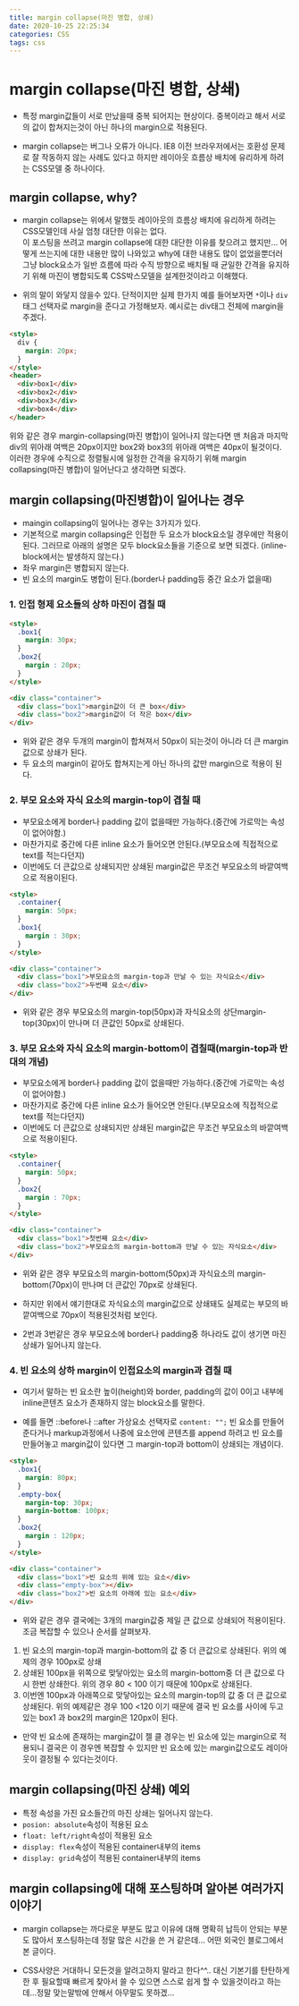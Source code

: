 ```yaml
---
title: margin collapse(마진 병합, 상쇄)
date: 2020-10-25 22:25:34
categories: CSS
tags: css
---
```


# margin collapse(마진 병합, 상쇄)
- 특정 margin값들이 서로 만났을때 중복 되어지는 현상이다. 중복이라고 해서 서로의 값이 합쳐지는것이 아닌 하나의 margin으로 적용된다.

- margin collapse는 버그나 오류가 아니다. IE8 이전 브라우저에서는 호환성 문제로 잘 작동하지 않는 사례도 있다고 하지만 레이아웃 흐름상 배치에 유리하게 하려는 CSS모델 중 하나이다.

## margin collapse, why?

- margin collapse는 위에서 말했듯 레이아웃의 흐름상 배치에 유리하게 하려는 CSS모델인데 사실 엄청 대단한 이유는 없다.<br> 이 포스팅을 쓰려고 margin collapse에 대한 대단한 이유를 찾으려고 했지만... 어떻게 쓰는지에 대한 내용만 많이 나와있고 why에 대한 내용도 많이 없었을뿐더러 그냥 block요소가 일반 흐름에 따라 수직 방향으로 배치될 때 균일한 간격을 유지하기 위해 마진이 병합되도록 CSS박스모델을 설계한것이라고 이해했다.

- 위의 말이 와닿지 않을수 있다. 단적이지만 실제 한가지 예를 들어보자면 `*`이나 `div`태그 선택자로 margin을 준다고 가정해보자. 예시로는 div태그 전체에 margin을 주겠다.
```html
<style>
  div {
    margin: 20px;
  }
</style>
<header>
  <div>box1</div>
  <div>box2</div>
  <div>box3</div>
  <div>box4</div>
</header>
```
위와 같은 경우 margin-collapsing(마진 병합)이 일어나지 않는다면 맨 처음과 마지막 div의 위아래 여백은 20px이지만 box2와 box3의 위아래 여백은 40px이 될것이다. 이러한 경우에 수직으로 정렬될시에 일정한 간격을 유지하기 위해 margin collapsing(마진 병합)이 일어난다고 생각하면 되겠다.

## margin collapsing(마진병합)이 일어나는 경우

- maingin collapsing이 일어나는 경우는 3가지가 있다.
- 기본적으로 margin collapsing은 인접한 두 요소가 block요소일 경우에만 적용이된다. 그러므로 아래의 설명은 모두 block요소들을 기준으로 보면 되겠다. (inline-block에서는 발생하지 않는다.)
- 좌우 margin은 병합되지 않는다.
- 빈 요소의 margin도 병합이 된다.(border나 padding등 중간 요소가 없을때)

### 1. 인접 형제 요소들의 상하 마진이 겹칠 때

```html
<style>
  .box1{
    margin: 30px;
  }
  .box2{
    margin : 20px;
  }
</style>

<div class="container">
  <div class="box1">margin값이 더 큰 box</div>
  <div class="box2">margin값이 더 작은 box</div>
</div>
```
- 위와 같은 경우 두개의 margin이 합쳐져서 50px이 되는것이 아니라 더 큰 margin값으로 상쇄가 된다.
- 두 요소의 margin이 같아도 합쳐지는게 아닌 하나의 값만 margin으로 적용이 된다.

### 2. 부모 요소와 자식 요소의 margin-top이 겹칠 때

- 부모요소에게 border나 padding 값이 없을때만 가능하다.(중간에 가로막는 속성이 없어야함.)
- 마찬가지로 중간에 다른 inline 요소가 들어오면 안된다.(부모요소에 직접적으로 text를 적는다던지)
- 이번에도 더 큰값으로 상쇄되지만 상쇄된 margin값은 무조건 부모요소의 바깥여백으로 적용이된다.
```html
<style>
  .container{
    margin: 50px;
  }
  .box1{
    margin : 30px;
  }
</style>

<div class="container">
  <div class="box1">부모요소의 margin-top과 만날 수 있는 자식요소</div>
  <div class="box2">두번째 요소</div>
</div>
```
- 위와 같은 경우 부모요소의 margin-top(50px)과 자식요소의 상단margin-top(30px)이 만나며 더 큰값인 50px로 상쇄된다.

### 3. 부모 요소와 자식 요소의 margin-bottom이 겹칠때(margin-top과 반대의 개념)

- 부모요소에게 border나 padding 값이 없을때만 가능하다.(중간에 가로막는 속성이 없어야함.)
- 마찬가지로 중간에 다른 inline 요소가 들어오면 안된다.(부모요소에 직접적으로 text를 적는다던지)
- 이번에도 더 큰값으로 상쇄되지만 상쇄된 margin값은 무조건 부모요소의 바깥여백으로 적용이된다.
```html
<style>
  .container{
    margin: 50px;
  }
  .box2{
    margin : 70px;
  }
</style>

<div class="container">
  <div class="box1">첫번째 요소</div>
  <div class="box2">부모요소의 margin-bottom과 만날 수 있는 자식요소</div>
</div>
```
- 위와 같은 경우 부모요소의 margin-bottom(50px)과 자식요소의 margin-bottom(70px)이 만나며 더 큰값인 70px로 상쇄된다. 
- 하지만 위에서 얘기한대로 자식요소의 margin값으로 상쇄돼도 실제로는 부모의 바깥여백으로 70px이 적용된것처럼 보인다.

- 2번과 3번같은 경우 부모요소에 border나 padding중 하나라도 값이 생기면 마진상쇄가 일어나지 않는다.

### 4. 빈 요소의 상하 margin이 인접요소의 margin과 겹칠 때

- 여기서 말하는 빈 요소란 높이(height)와 border, padding의 값이 0이고 내부에 inline콘텐츠 요소가 존재하지 않는 block요소를 말한다.

- 예를 들면 ::before나 ::after 가상요소 선택자로 `content: "";` 빈 요소를 만들어 준다거나 markup과정에서 나중에 요소안에 콘텐츠를 append 하려고 빈 요소를 만들어놓고 margin값이 있다면 그 margin-top과 bottom이 상쇄되는 개념이다.
```html
<style>
  .box1{
    margin: 80px;
  }
  .empty-box{
    margin-top: 30px;
    margin-bottom: 100px;
  }
  .box2{
    margin : 120px;
  }
</style>

<div class="container">
  <div class="box1">빈 요소의 위에 있는 요소</div>
  <div class="empty-box"></div>
  <div class="box2">빈 요소의 아래에 있는 요소</div>
</div>
```
- 위와 같은 경우 결국에는 3개의 margin값중 제일 큰 값으로 상쇄되어 적용이된다. 조금 복잡할 수 있으나 순서를 살펴보자.
1. 빈 요소의 margin-top과 margin-bottom의 값 중 더 큰값으로 상쇄된다. 위의 예제의 경우 100px로 상쇄
2. 상쇄된 100px을 위쪽으로 맞닿아있는 요소의 margin-bottom중 더 큰 값으로 다시 한번 상쇄한다. 위의 경우 80 < 100 이기 때문에 100px로 상쇄된다. 
3. 이번엔 100px과 아래쪽으로 맞닿아있는 요소의 margin-top의 값 중 더 큰 값으로 상쇄된다. 위의 예제같은 경우 100 <120 이기 때문에 결국 빈 요소를 사이에 두고 있는 box1 과 box2의 margin은 120px이 된다.

- 만약 빈 요소에 존재하는 margin값이 젤 클 경우는 빈 요소에 있는 margin으로 적용되니 결국은 이 경우엔 복잡할 수 있지만 빈 요소에 있는 margin값으로도 레이아웃이 결정될 수 있다는것이다.

## margin collapsing(마진 상쇄) 예외
- 특정 속성을 가진 요소들간의 마진 상쇄는 일어나지 않는다.
- `posion: absolute`속성이 적용된 요소
- `float: left/right`속성이 적용된 요소
- `display: flex`속성이 적용된 container내부의 items
- `display: grid`속성이 적용된 container내부의 items

## margin collapsing에 대해 포스팅하며 알아본 여러가지 이야기

- margin collapse는 까다로운 부분도 많고 이유에 대해 명확히 납득이 안되는 부분도 많아서 포스팅하는데 정말 많은 시간을 쓴 거 같은데... 어떤 외국인 블로그에서 본 글이다.

- CSS사양은 거대하니 모든것을 알려고하지 말라고 한다^^.. 대신 기본기를 탄탄하게 한 후 필요할때 빠르게 찾아서 쓸 수 있으면 스스로 쉽게 할 수 있을것이라고 하는데...정말 맞는말밖에 안해서 아무말도 못하겠...